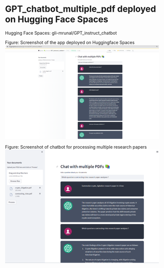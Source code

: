 # GPT_chatbot_multiple_pdf deployed on Hugging Face Spaces

Hugging Face Spaces: gli-mrunal/GPT_instruct_chatbot

Figure: Screenshot of the app deployed on Huggingface Spaces
![screenshot 1](https://github.com/Mrunal-G/GPT_Chatbot/blob/main/Images/image.png/)

Figure: Screenshot of chatbot for processing multiple research papers
![Screenshot of multiple pdf](https://github.com/Mrunal-G/GPT_Chatbot/blob/main/Images/screenshot_gpt_chatbot.png)

